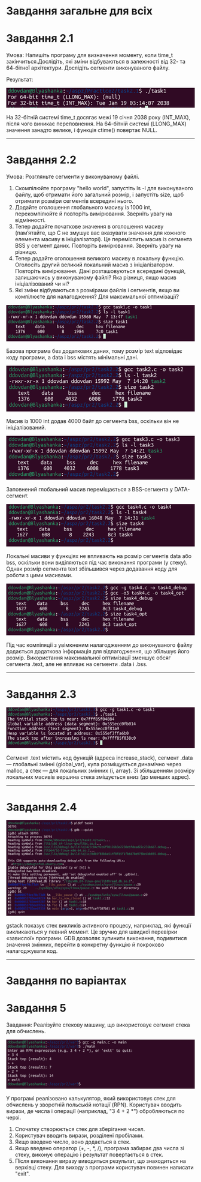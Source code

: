 # Завдання загальне для всіх
# Завдання 2.1

Умова: 
Напишіть програму для визначення моменту, коли time_t
закінчиться.Дослідіть, які зміни відбуваються в залежності від 32- та
64-бітної архітектури. Дослідіть сегменти виконуваного файлу.

Результат:

![](https://github.com/diebymyhand/aspz/blob/main/Practice2/task2.1/1.png)

На 32-бітній системі time_t досягає межі 19 січня 2038 року (INT_MAX), після чого виникає переповнення. На 64-бітній системі (LLONG_MAX) значення занадто велике, і функція ctime() повертає NULL.

---

# Завдання 2.2

Умова:
Розгляньте сегменти у виконуваному файлі.
1. Скомпілюйте програму &quot;hello world&quot;, запустіть ls -l для
виконуваного файлу, щоб отримати його загальний розмір, і
запустіть size, щоб отримати розміри сегментів всередині нього.
2. Додайте оголошення глобального масиву із 1000 int,
перекомпілюйте й повторіть вимірювання. Зверніть увагу на
відмінності.
3. Тепер додайте початкове значення в оголошення масиву
(пам’ятайте, що C не змушує вас вказувати значення для кожного
елемента масиву в ініціалізаторі). Це перемістить масив із сегмента
BSS у сегмент даних. Повторіть вимірювання. Зверніть увагу на
різницю.
4. Тепер додайте оголошення великого масиву в локальну функцію.
Оголосіть другий великий локальний масив з ініціалізатором.
Повторіть вимірювання. Дані розташовуються всередині функцій,
залишаючись у виконуваному файлі? Яка різниця, якщо масив
ініціалізований чи ні?
5. Які зміни відбуваються з розмірами файлів і сегментів, якщо ви
компілюєте для налагодження? Для максимальної оптимізації?

![](https://github.com/diebymyhand/aspz/blob/main/Practice2/task2.2/1.png)

Базова програма без додаткових даних, тому розмір text відповідає коду програми, а data і bss містять мінімальні дані.

![](https://github.com/diebymyhand/aspz/blob/main/Practice2/task2.2/2.png)

Масив із 1000 int додав 4000 байт до сегмента bss, оскільки він не ініціалізований.

![](https://github.com/diebymyhand/aspz/blob/main/Practice2/task2.2/3.png)

Заповнений глобальний масив переміщається з BSS-сегмента у DATA-сегмент.

![](https://github.com/diebymyhand/aspz/blob/main/Practice2/task2.2/4.png)

Локальні масиви у функціях не впливають на розмір сегментів data або bss, оскільки вони виділяються під час виконання програми (у стеку). Однак розмір сегмента text збільшився через додавання коду для роботи з цими масивами.

![](https://github.com/diebymyhand/aspz/blob/main/Practice2/task2.2/5.png)

Під час компіляції з увімкненим налагодженням до виконуваного файлу додається додаткова інформація для відлагодження, що збільшує його розмір. Використання максимальної оптимізації зменшує обсяг сегмента .text, але не впливає на сегменти .data і .bss.

---

# Завдання 2.3

![](https://github.com/diebymyhand/aspz/blob/main/Practice2/task2.3/1.png)

Сегмент .text містить код функцій (адреса increase_stack), сегмент .data — глобальні змінні (global_var), купа розміщується динамічно через malloc, а стек — для локальних змінних (i, array). Зі збільшенням розміру локальних масивів вершина стека зміщується вниз (до менших адрес).

---

# Завдання 2.4

![](https://github.com/diebymyhand/aspz/blob/main/Practice2/task2.4/1.png)

gstack показує стек викликів активного процесу, наприклад, які функції викликаються у певний момент. Це зручно для швидкої перевірки «завислої» програми. GDB дозволяє зупинити виконання, подивитися значення змінних, перейти в конкретну функцію й покроково налагоджувати код.

---

# Завдання по варіантах
# Завдання 5

Завдання:
Реалізуйте стекову машину, що використовує сегмент стека для
обчислень.

![](https://github.com/diebymyhand/aspz/blob/main/Practice2/var5/main.png)

У програмі реалізовано калькулятор, який використовує стек для обчислень у зворотній польській нотації (RPN). Користувач вводить вирази, де числа і операції (наприклад, "3 4 + 2 *") обробляються по черзі.
1. Спочатку створюється стек для зберігання чисел.
2. Користувач вводить вирази, розділені пробілами.
3. Якщо введено число, воно додається в стек.
4. Якщо введено оператор (+, -, *, /), програма забирає два числа зі стеку, виконує операцію і результат повертається в стек.
5. Після виконання виразу виводиться результат, що знаходиться на верхівці стеку.
Для виходу з програми користувач повинен написати "exit".





